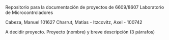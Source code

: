 Repositorio para la documentación de proyectos de
6609/8607 Laboratorio de Microcontroladores

Cabeza, Manuel 101627
Charrut, Matías -
Itzcovitz, Axel - 100742

A decidir proyecto.
Proyecto (nombre) y breve descripción (3 párrafos)
